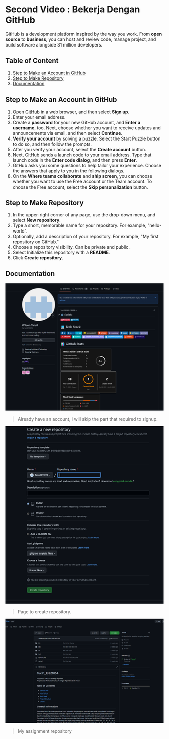 # Second Video : Bekerja Dengan GitHub
GitHub is a development platform inspired by the way you work. From <strong>open source</strong> to <strong>business</strong>, you can host and review code, manage project, and build software alongside 31 million developers.

## Table of Content
1. [Step to Make an Account in GitHub](#step-to-make-an-account-in-github)
2. [Step to Make Repository](#step-to-make-repository)
3. [Documentation](#documentation)

## Step to Make an Account in GitHub
1. Open [GitHub](https://github.com) in a web browser, and then select <strong>Sign up</strong>.
2. Enter your email address.
3. Create a <strong>password</strong> for your new GitHub account, and <strong>Enter a username</strong>, too. Next, choose whether you want to receive updates and announcements via email, and then select <strong>Continue</strong>.
4. <strong>Verify your account</strong> by solving a puzzle. Select the Start Puzzle button to do so, and then follow the prompts.
5. After you verify your account, select the <strong>Create account</strong> button.
6. Next, GitHub sends a launch code to your email address. Type that launch code in the <strong>Enter code dialog</strong>, and then press <strong>Enter</strong>.
7. GitHub asks you some questions to help tailor your experience. Choose the answers that apply to you in the following dialogs.
8. On the <strong>Where teams collaborate</strong> and <strong>ship screen</strong>, you can choose whether you want to use the Free account or the Team account. To choose the Free account, select the <strong>Skip personalization</strong> button.

## Step to Make Repository
1. In the upper-right corner of any page, use the  drop-down menu, and select <strong>New repository</strong>.
2. Type a short, memorable name for your repository. For example, "hello-world".
3. Optionally, add a description of your repository. For example, "My first repository on GitHub."
4. Choose a repository visibility. Can be private and public.
5. Select Initialize this repository with a <strong>README</strong>.
6. Click <strong>Create repository</strong>.

## Documentation
<img src= "../assets/my_GitHub.png">

> Already have an account, I will skip the part that required to signup.

![Repository](../assets/Repository.png)

> Page to create repository.

![Repo View](../assets/Repo_View.png)

> My assignment repository
